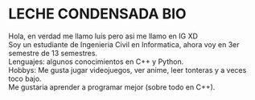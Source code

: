 # LECHE CONDENSADA BIO
Hola, en verdad me llamo luis pero asi me llamo en IG XD  
Soy un estudiante de Ingenieria Civil en Informatica, ahora voy en 3er semestre de 13 semestres.  
Lenguajes: algunos conocimientos en C++ y Python.  
Hobbys: Me gusta jugar videojuegos, ver anime, leer tonteras y a veces toco bajo.  
Me gustaria aprender a programar mejor (sobre todo en C++).  
